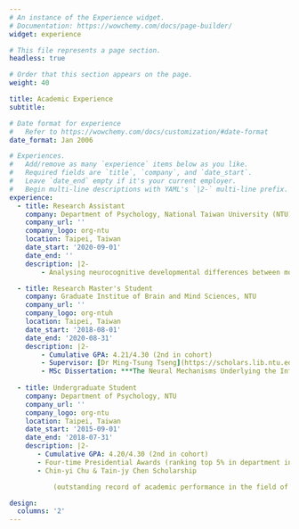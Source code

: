 ```yaml
---
# An instance of the Experience widget.
# Documentation: https://wowchemy.com/docs/page-builder/
widget: experience

# This file represents a page section.
headless: true

# Order that this section appears on the page.
weight: 40

title: Academic Experience
subtitle:

# Date format for experience
#   Refer to https://wowchemy.com/docs/customization/#date-format
date_format: Jan 2006

# Experiences.
#   Add/remove as many `experience` items below as you like.
#   Required fields are `title`, `company`, and `date_start`.
#   Leave `date_end` empty if it's your current employer.
#   Begin multi-line descriptions with YAML's `|2-` multi-line prefix.
experience:
  - title: Research Assistant
    company: Department of Psychology, National Taiwan University (NTU)
    company_url: ''
    company_logo: org-ntu
    location: Taipei, Taiwan
    date_start: '2020-09-01'
    date_end: ''
    description: |2-
        - Analysing neurocognitive developmental differences between monolingual and bilingual children, in collaboration with University of Michigan

  - title: Research Master's Student
    company: Graduate Institue of Brain and Mind Sciences, NTU
    company_url: ''
    company_logo: org-ntuh
    location: Taipei, Taiwan
    date_start: '2018-08-01'
    date_end: '2020-08-31'
    description: |2-
        - Cumulative GPA: 4.21/4.30 (2nd in cohort)
        - Supervisor: [Dr Ming-Tsung Tseng](https://scholars.lib.ntu.edu.tw/cris/rp/rp06679?locale=en)
        - MSc Dissertation: ***The Neural Mechanisms Underlying the Influence of Self Affective States on Empathic Responses***
        
  - title: Undergraduate Student
    company: Department of Psychology, NTU
    company_url: ''
    company_logo: org-ntu
    location: Taipei, Taiwan
    date_start: '2015-09-01'
    date_end: '2018-07-31'
    description: |2-
       - Cumulative GPA: 4.20/4.30 (2nd in cohort)
       - Four-time Presidential Awards (ranking top 5% in department in semester)
       - Chin-yi Chu & Tain-jy Chen Scholarship

           (outstanding record of academic performance in the field of Economics)

design:
  columns: '2'
---
```

